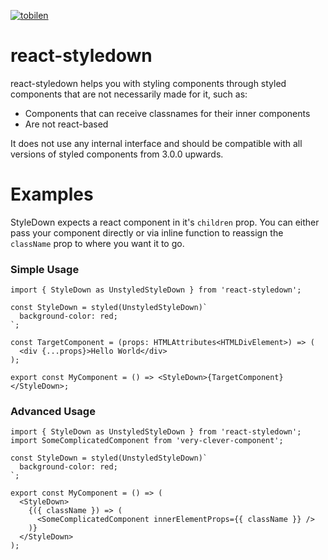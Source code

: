 [![tobilen](https://circleci.com/gh/tobilen/react-styledown.svg?style=svg)](https://app.circleci.com/github/tobilen/react-styledown/pipelines~~~~)

# react-styledown

react-styledown helps you with styling components through styled components that are not necessarily made for it, such as:

- Components that can receive classnames for their inner components
- Are not react-based

It does not use any internal interface and should be compatible with all versions of styled components from 3.0.0 upwards.

# Examples

StyleDown expects a react component in it's `children` prop. You can either pass your component directly or via inline function to reassign the `className` prop to where you want it to go.

### Simple Usage

```tsx
import { StyleDown as UnstyledStyleDown } from 'react-styledown';

const StyleDown = styled(UnstyledStyleDown)`
  background-color: red;
`;

const TargetComponent = (props: HTMLAttributes<HTMLDivElement>) => (
  <div {...props}>Hello World</div>
);

export const MyComponent = () => <StyleDown>{TargetComponent}</StyleDown>;
```

### Advanced Usage

```tsx
import { StyleDown as UnstyledStyleDown } from 'react-styledown';
import SomeComplicatedComponent from 'very-clever-component';

const StyleDown = styled(UnstyledStyleDown)`
  background-color: red;
`;

export const MyComponent = () => (
  <StyleDown>
    {({ className }) => (
      <SomeComplicatedComponent innerElementProps={{ className }} />
    )}
  </StyleDown>
);
```
